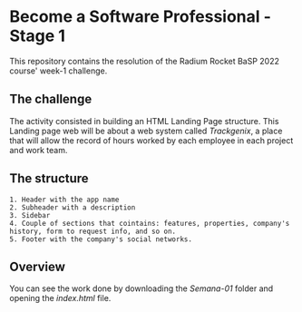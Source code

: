 # Become a Software Professional - Stage 1

This repository contains the resolution of the Radium Rocket BaSP 2022 course' week-1 challenge.

## The challenge

The activity consisted in building an HTML Landing Page structure. This Landing page web will be about a web system called *Trackgenix*, a place that will allow the record of hours worked by each employee in each project and work team.

## The structure

```
1. Header with the app name
2. Subheader with a description
3. Sidebar
4. Couple of sections that cointains: features, properties, company's history, form to request info, and so on.
5. Footer with the company's social networks.
```

## Overview
You can see the work done by downloading the *Semana-01* folder and opening the *index.html* file.




